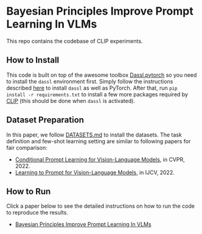 
# Bayesian Principles Improve Prompt Learning In VLMs

This repo contains the codebase of CLIP experiments.

## How to Install
This code is built on top of the awesome toolbox [Dassl.pytorch](https://github.com/KaiyangZhou/Dassl.pytorch) so you need to install the `dassl` environment first. Simply follow the instructions described [here](https://github.com/KaiyangZhou/Dassl.pytorch#installation) to install `dassl` as well as PyTorch. After that, run `pip install -r requirements.txt` to install a few more packages required by [CLIP](https://github.com/openai/CLIP) (this should be done when `dassl` is activated).

## Dataset Preparation

In this paper, we follow [DATASETS.md](DATASETS.md) to install the datasets. The task definition and few-shot learning setting are similar to following papers for fair comparison:
* [Conditional Prompt Learning for Vision-Language Models](https://arxiv.org/abs/2203.05557), in CVPR, 2022.
* [Learning to Prompt for Vision-Language Models](https://arxiv.org/abs/2109.01134), in IJCV, 2022.

## How to Run

Click a paper below to see the detailed instructions on how to run the code to reproduce the results.

* [Bayesian Principles Improve Prompt Learning In VLMs](BP_CLIP.md)
